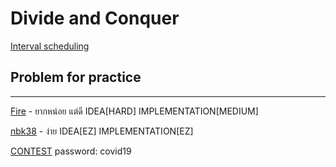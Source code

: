 # Divide and Conquer

[Interval scheduling](https://www.youtube.com/watch?v=7Odiht6AAxU&list=PLii-CvAgf-8g1b0Y8qBj1mWN3gm8wy1Je&index=17&t=0s&fbclid=IwAR3Np4koN282an_QMZBHEwpsaosQzle1uyshmTtuTMhI3yIXatJV-D2UR0A)

## Problem for practice

___
[Fire](https://programming.in.th/task/rev2_problem.php?pid=1152) - ยากหน่อย แต่ดี
IDEA[HARD] IMPLEMENTATION[MEDIUM]

[nbk38](https://www.proprog.ml/tasks/toi14_nbk48/descs/14198?fbclid=IwAR1iWqx_qsciy7h4UfbaVmD-OX4Y8B3ER50qOHDBu1EsoFCcSQm0FZovVLs) - ง่าย
IDEA[EZ] IMPLEMENTATION[EZ]

[CONTEST](https://vjudge.net/contest/362275?fbclid=IwAR3NJTPMYq-rs2fe0I3kDmv6rbftLF1D660UsWJyM7SQsbqSgV3BPUNACQ8)
password: covid19
